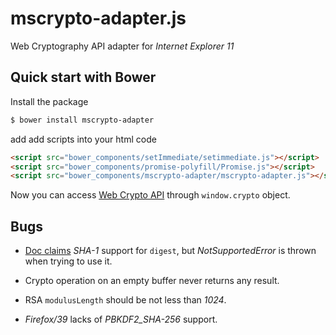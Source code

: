 mscrypto-adapter.js
===================

Web Cryptography API adapter for *Internet Explorer 11*

Quick start with Bower
----------------------

Install the package

```sh
$ bower install mscrypto-adapter
```

add add scripts into your html code

```html
<script src="bower_components/setImmediate/setimmediate.js"></script>
<script src="bower_components/promise-polyfill/Promise.js"></script>
<script src="bower_components/mscrypto-adapter/mscrypto-adapter.js"></script>
```

Now you can access [Web Crypto API](www.w3.org/TR/WebCryptoAPI/) through `window.crypto` object.

Bugs
----

 * [Doc claims](https://msdn.microsoft.com/en-us/library/dn302338(v=vs.85).aspx) *SHA-1* support for `digest`, but _NotSupportedError_ is thrown when trying to use it.

 * Crypto operation on an empty buffer never returns any result.

 * RSA `modulusLength` should be not less than _1024_.

 * *Firefox/39* lacks of *PBKDF2_SHA-256* support.
